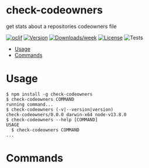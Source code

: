 check-codeowners
================

get stats about a repositories codeowners file

[![oclif](https://img.shields.io/badge/cli-oclif-brightgreen.svg)](https://oclif.io)
[![Version](https://img.shields.io/npm/v/check-codeowners.svg)](https://npmjs.org/package/check-codeowners)
[![Downloads/week](https://img.shields.io/npm/dw/check-codeowners.svg)](https://npmjs.org/package/check-codeowners)
[![License](https://img.shields.io/npm/l/check-codeowners.svg)](https://github.com/marcolink/check-codeowners/blob/master/package.json)
![Tests](https://github.com/marcolink/check-codeowners/workflows/Semantic%20Release%20CI/badge.svg)

<!-- toc -->
* [Usage](#usage)
* [Commands](#commands)
<!-- tocstop -->
# Usage
<!-- usage -->
```sh-session
$ npm install -g check-codeowners
$ check-codeowners COMMAND
running command...
$ check-codeowners (-v|--version|version)
check-codeowners/0.0.0 darwin-x64 node-v13.8.0
$ check-codeowners --help [COMMAND]
USAGE
  $ check-codeowners COMMAND
...
```
<!-- usagestop -->
# Commands
<!-- commands -->

<!-- commandsstop -->
